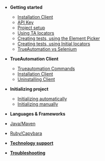 <!-- docs/_sidebar.md -->

* **Getting started**
  * [Installation Client](/getting-started/installation.md)
  * [API Key](/getting-started/api-key.md)
  * [Project setup](/getting-started/project-setup.md)
  * [Using TA locators](/getting-started/ta-locators.md)
  * [Creating tests, using the Element Picker](/getting-started/using-element-picker.md)
  * [Creating tests, using Initial locators](/getting-started/creating-tests-il.md)
  * [TrueAutomation vs Selenium](/getting-started/trueautomation-vs-selenium.md)


* **TrueAutomation Client**
  * [Trueautomation Commands](/client/commands.md)
  * [Installation Client](/client/installation-client.md)
  * [Uninstalling Client](/client/uninstalling-client.md)


* **Initializing project**
  * [Initializing automatically](/initializing/initializing-automatically.md)
  * [Initializing manually](/initializing/initializing-manually.md)


*  **Languages & Frameworks**
 * [Java/Maven](/languages-frameworks/java-maven.md)
 * [Ruby/Capybara](/languages-frameworks/ruby-capybara.md)


* [**Technology support**](/support/technology-support.md)
* [**Troubleshooting**](/support/troubleshooting.md)

